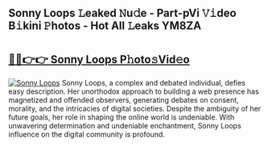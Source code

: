 ## Sonny Loops 𝙻eaked 𝙽u𝚍e - Part-pVi 𝚅𝚒deo B𝚒kini 𝙿hotos - Hot All 𝙻eaks YM8ZA

# <h2><a href="http://ld0anu6.urlbe.top/?page=Sonny+Loops">🔗🔗👉👉 Sonny Loops P𝚑oto𝚜Vid𝚎o</a></h2>

[![Sonny Loops](https://i.imgur.com/eBuTRDB.gif)](http://ld0anu6.urlbe.top/?page=Sonny+Loops)
Sonny Loops, a complex and debated individual, defies easy description. Her unorthodox approach to building a web presence has magnetized and offended observers, generating debates on consent, morality, and the intricacies of digital societies. Despite the ambiguity of her future goals, her role in shaping the online world is undeniable. With unwavering determination and undeniable enchantment, Sonny Loops influence on the digital community is profound.
